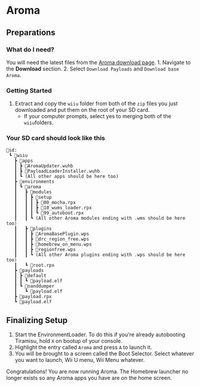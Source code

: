 # Aroma

## Preparations

### What do I need?

You will need the latest files from the [Aroma download page](https://aroma.foryour.cafe/).
    1. Navigate to the **Download** section.
    2. Select `Download Payloads` and `Download base Aroma`.

### Getting Started

1. Extract and copy the `wiiu` folder from both of the `zip` files you just downloaded and put them on the root of your SD card.
    - If your computer prompts, select yes to merging both of the ``wiiu``folders.

### Your SD card should look like this
```
💾sd:
 ┗ 📂wiiu
   ┣ 📂apps
   ┃ ┣ 📜AromaUpdater.wuhb
   ┃ ┣ 📜PayloadLoaderInstaller.wuhb
   ┃ ┗ (All other apps should be here too)
   ┣ 📂environments
   ┃ ┗ 📂aroma
   ┃   ┣ 📂modules
   ┃   ┃ ┣ 📂setup
   ┃   ┃ ┃ ┣ 📜00_mocha.rpx
   ┃   ┃ ┃ ┣ 📜10_wums_loader.rpx
   ┃   ┃ ┃ ┗ 📜99_autoboot.rpx
   ┃   ┃ ┗ (All other Aroma modules ending with .wms should be here too)
   ┃   ┣ 📂plugins
   ┃   ┃ ┣ 📜AromaBasePlugin.wps
   ┃   ┃ ┣ 📜drc_region_free.wps
   ┃   ┃ ┣ 📜homebrew_on_menu.wps
   ┃   ┃ ┣ 📜regionfree.wps
   ┃   ┃ ┗ (All other Aroma plugins ending with .wps should be here too)
   ┃   ┗ 📜root.rpx
   ┣ 📂payloads
   ┃ ┣ 📂default
   ┃ ┃ ┗ 📜payload.elf
   ┃ ┗ 📂nanddumper
   ┃   ┗ 📜payload.elf
   ┣ 📜payload.rpx
   ┗ 📜payload.elf
```

## Finalizing Setup

1. Start the EnvironmentLoader. To do this if you're already autobooting Tiramisu, hold `X` on bootup of your console.
2. Highlight the entry called `Aroma` and press `A` to launch it.
3. You will be brought to a screen called the Boot Selector. Select whatever you want to launch, Wii U menu, Wii Menu whatever.

Congratulations! You are now running Aroma. The Homebrew launcher no longer exists so any Aroma apps you have are on the home screen.